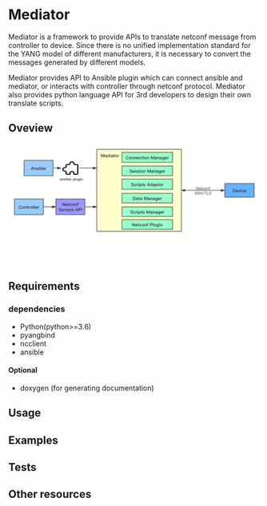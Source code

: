 # Mediator

Mediator is a framework to provide APIs to translate netconf message from controller to device. Since there is no unified implementation standard for the YANG model of different manufacturers, it is necessary to convert the messages generated by different models.

Mediator provides API to Ansible plugin which  can connect ansible and mediator, or interacts with controller through netconf protocol. Mediator also provides python language API for 3rd developers to design their own translate scripts.

## Oveview
![](https://github.com/qiangzhang0925/images/raw/master/img/logical-overview%20(1).png)

## Requirements
### dependencies
- Python(python>=3.6)
- pyangbind
- ncclient
- ansible

####  Optional
- doxygen (for generating documentation)

##  Usage


## Examples


## Tests


## Other resources
